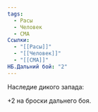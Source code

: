 ```yaml
---
tags:
  - Расы
  - Человек
  - СМА
Ссылки:
  - "[[Расы]]"
  - "[[Человек]]"
  - "[[СМА]]"
НБ.Дальний бой: "2"
---
```

Наследие дикого запада:

+2 на броски дальнего боя.









